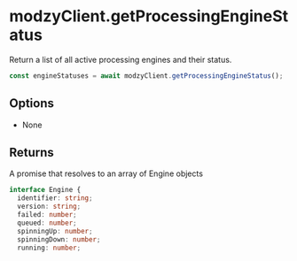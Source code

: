 # modzyClient.getProcessingEngineStatus

Return a list of all active processing engines and their status.

```javascript
const engineStatuses = await modzyClient.getProcessingEngineStatus();
```

## Options

- None

## Returns

A promise that resolves to an array of Engine objects

```typescript
interface Engine {
  identifier: string;
  version: string;
  failed: number;
  queued: number;
  spinningUp: number;
  spinningDown: number;
  running: number;
